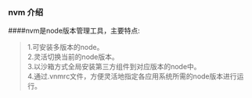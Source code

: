 ### nvm 介绍

####nvm是node版本管理工具，主要特点:

>1.可安装多版本的node。   
 2.灵活切换当前的node版本。   
 3.以沙箱方式全局安装第三方组件到对应版本的node中。   
 4.通过.vnmrc文件，方便灵活地指定各应用系统所需的node版本进行运行。   
 